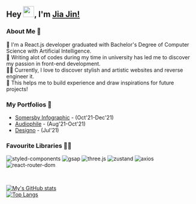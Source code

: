 ## Hey <img src="https://github.com/TheDudeThatCode/TheDudeThatCode/blob/master/Assets/Hi.gif" width="29px">, I'm [Jia Jin!](https://www.linkedin.com/in/jjho97/) 

### About Me 🚀
🌱 I'm a React.js developer graduated with Bachelor's Degree of Computer Science with Artificial Intelligence. </br>
🐳 Writing alot of codes during my time in university has led me to discover my passion in front-end development. </br> 
👨‍💻 Currently, I love to discover stylish and artistic websites and reverse engineer it. </br>
🌌 This helps me to build experience and draw inspirations for future projects! <br/>


### My Portfolios 🙌
- [Somersby Infographic](https://somersby-info-1229.netlify.app/) - (Oct'21-Dec'21)
- [Audiophile](https://audiophile-1015.netlify.app/) - (Aug'21-Oct'21)
- [Designo](https://designo-0722.netlify.app/) - (Jul'21)


### Favourite Libraries 🧙‍♂️
![styled-components](https://img.shields.io/badge/-styled--components-DB7093?logo=styled-components&labelColor=424242)
![gsap](https://img.shields.io/badge/-gsap-88CE02?logo=greensock&labelColor=424242)
![three.js](https://img.shields.io/badge/-three.js-blue?logo=Three.js&labelColor=424242)
![zustand](https://img.shields.io/badge/-zustand-red?logo=npm&labelColor=424242)
![axios](https://img.shields.io/badge/-axios-red?logo=npm&labelColor=424242)
![react-router-dom](https://img.shields.io/static/v1?label=&message=react-router-dom&color=red&logo=npm&labelColor=424242)

<br />

[![My's GitHub stats](https://github-readme-stats.vercel.app/api?username=jiajinho&show_icons=true&count_private=true)](https://github.com/anuraghazra/github-readme-stats) <br />
[![Top Langs](https://github-readme-stats.vercel.app/api/top-langs/?username=jiajinho&layout=compact&count_private=true)](https://github.com/anuraghazra/github-readme-stats)
